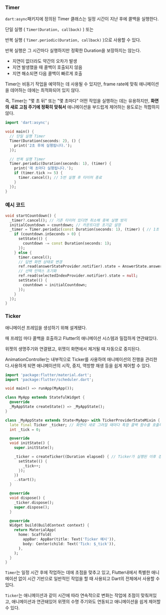 ### Timer

`dart:async`패키지에 정의된 Timer 클래스는 일정 시간이 지난 후에 콜백을 실행한다. 

단일 실행 ( `Timer(Duration, callback)` ) 또는

반복 실행 ( `Timer.periodic(Duration, callback)` )으로 사용할 수 있다. 

반복 실행은 그 시간마다 실행하지만 정확한 Duration을 보장하지는 않는다. 

- 지연이 없더라도 약간의 오차가 발생
- 지연 발생했을 때 콜백이 호출되지 않음
- 지연 해소되면 다음 콜백이 빠르게 호출

Timer는 비동기 작업을 예약하는 데 사용될 수 있지만, frame rate에 맞춰 애니메이션을 데어하는 데에는 최적화되어 있지 않다. 

즉, Timer는 "몇 초 뒤" 또는 "몇 초마다" 어떤 작업을 실행하는 데는 유용하지만, **화면의 새로 고침 주기에 정확히 맞춰서** 애니메이션을 부드럽게 제어하는 용도로는 적합하지 않다. 

```dart
import 'dart:async';

void main() {
  // 단일 실행 Timer
  Timer(Duration(seconds: 2), () {
    print('2초 후에 실행됩니다.');
  });

  // 반복 실행 Timer
  Timer.periodic(Duration(seconds: 1), (timer) {
    print('매 초마다 실행됩니다.');
    if (timer.tick >= 5) {
      timer.cancel(); // 5번 실행 후 타이머 종료
    }
  });
}
```

### 예시 코드

```dart
void startCountdown() {
  _timer?.cancel(); // 기존 타이머 있다면 취소해 중복 실행 방지
  initialCountdown = countdown; // 카운트다운 초기값 설정
  _timer = Timer.periodic(const Duration(seconds: 1), (timer) { // 1초 단위로
    if (countdown.inSeconds > 0) {
      setState(() {
        countdown -= const Duration(seconds: 1);
      });
    } else {
      timer.cancel();
      // 답변 화면 상태로 변경
      ref.read(answerStateProvider.notifier).state = AnswerState.answering;
      // 선택 인덱스 초기화
      ref.read(selectedIndexProvider.notifier).state = null;
      setState(() {
        countdown = initialCountdown;
      });
    }
  });
}
```

### Ticker

애니메이션 프레임을 생성하기 위해 설계됐다. 

매 프레임 마다 콜백을 호출하고 Flutter의 애니메이션 시스템과 밀접하게 연관돼있다. 

위젯의 생명주기와 연결됐고, 위젯이 화면에서 제거될 때 자동으로 중지된다. 

AnimationController는 내부적으로 Ticker를 사용하여 애니메이션의 진행을 관리한다.사용하게 되면 애니메이션의 시작, 중지, 역방향 재생 등을 쉽게 제어할 수 있다.

```dart
import 'package:flutter/material.dart';
import 'package:flutter/scheduler.dart';

void main() => runApp(MyApp());

class MyApp extends StatefulWidget {
  @override
  _MyAppState createState() => _MyAppState();
}

class _MyAppState extends State<MyApp> with TickerProviderStateMixin {
  late final Ticker _ticker; // 화면이 새로 그려질 때마다 특정 콜백 함수를 호출하도록
  int _tick = 0;

  @override
  void initState() {
    super.initState();

    _ticker = createTicker((Duration elapsed) { // Ticker가 실행된 이후 경과 시간
      setState(() {
        _tick++;
      });
    })
    ..start();
  }

  @override
  void dispose() {
    _ticker.dispose();
    super.dispose();
  }

  @override
  Widget build(BuildContext context) {
    return MaterialApp(
      home: Scaffold(
        appBar: AppBar(title: Text('Ticker 예시')),
        body: Center(child: Text('Tick: $_tick')),
      ),
    );
  }
}
```

`Timer`는 일정 시간 후에 작업하는 데에 초점을 맞추고 있고, Flutter내에서 특별한 애니메이션 없이 시간 기반으로 일반적인 작업을 할 때 사용되고 Dart의 전체에서 사용할 수 있다. 

`Ticker`는 애니메이션과 같이 시간에 따라 연속적으로 변화는 작업에 초점이 맞춰져있고, 애니메이션과 연관돼있어 위젯의 수명 주기와도 연동되고 애니메이션을 쉽게 제어할 수 있다.
